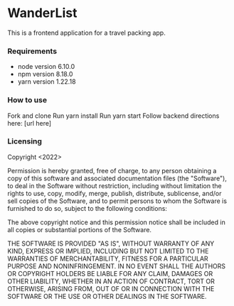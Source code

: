 # WanderList
This is a frontend application for a travel packing app.

### Requirements
* node version 6.10.0
* npm version 8.18.0
* yarn version 1.22.18

### How to use
Fork and clone
Run yarn install
Run yarn start
Follow backend directions here: [url here]

### Licensing 
Copyright <2022> <Alyssa Falcione>

Permission is hereby granted, free of charge, to any person obtaining a copy of this software and associated documentation files (the "Software"), to deal in the Software without restriction, including without limitation the rights to use, copy, modify, merge, publish, distribute, sublicense, and/or sell copies of the Software, and to permit persons to whom the Software is furnished to do so, subject to the following conditions:

The above copyright notice and this permission notice shall be included in all copies or substantial portions of the Software.

THE SOFTWARE IS PROVIDED "AS IS", WITHOUT WARRANTY OF ANY KIND, EXPRESS OR IMPLIED, INCLUDING BUT NOT LIMITED TO THE WARRANTIES OF MERCHANTABILITY, FITNESS FOR A PARTICULAR PURPOSE AND NONINFRINGEMENT. IN NO EVENT SHALL THE AUTHORS OR COPYRIGHT HOLDERS BE LIABLE FOR ANY CLAIM, DAMAGES OR OTHER LIABILITY, WHETHER IN AN ACTION OF CONTRACT, TORT OR OTHERWISE, ARISING FROM, OUT OF OR IN CONNECTION WITH THE SOFTWARE OR THE USE OR OTHER DEALINGS IN THE SOFTWARE.


